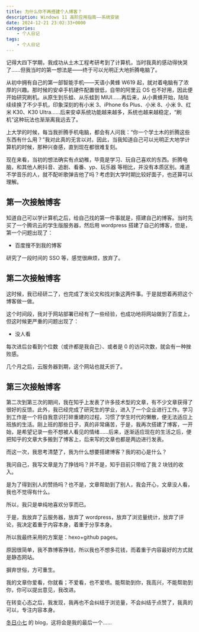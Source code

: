 ```yaml
---
title: 为什么你不再搭建个人博客？
description: Windows 11 高阶应用指南——系统安装
date: 2024-12-21 23:02:33+0000
categories:
    - 个人日记
tags:
    - 个人日记
---
```


记得大四下学期，我成功从土木工程考研考到了计算机，当时我真的感动得快哭了……但我当时的第一想法是——终于可以光明正大地折腾电脑了。

从初中拥有自己的第一部智能手机——天语小黄蜂 W619 起，就对着电脑有了浓厚的兴趣。那时候的安卓手机硬件配置很低，自带的阿里云 OS 也不好用，因此便开始研究刷机。从原生到乐蛙、从乐蛙到 MIUI……再后来，从小黄蜂开始，陆陆续续换了不少手机，印象深刻的有小米 3、iPhone 6s Plus、小米 8、小米 9、红米 K30、K30 Ultra……后来安卓系统功能越来越多，系统也越来越稳定，“刷机”这种玩法也渐渐离我远去了。

上大学的时候，每当我折腾手机电脑，都会有人问我：“你一个学土木的折腾这些东西有什么用？”我对此真的无言以对。因此，当我知道自己可以光明正大地学计算机的时候，那种兴奋感，直到现在都很难复刻。

现在来看，当初的想法确实有点幼稚，毕竟是学习、玩自己喜欢的东西。折腾电脑，和其他人刷抖音、追剧、看番、yp、玩乐器 等相比，并没有本质区别。难道不学音乐的人，就不配听歌弹吉他了吗？考虑到大学时期比较好面子，也还算可以理解。

## 第一次接触博客

知道自己可以学计算机之后，给自己找的第一件事就是，搭建自己的博客。当时先买了一个腾讯云的学生版服务器，然后用 wordpress 搭建了自己的博客，但是，第一个问题出现了：

- 百度搜不到我的博客

研究了一段时间的 SSO 等，感觉很麻烦，放弃了。

## 第二次接触博客

这时候，我已经研二了，也完成了发论文和找对象这两件事。于是就想着再把这个博客做一做。

这个时间段，我对于网站部署已经有了一些经验，也成功地将网站做到了百度上，但这时候更严重的问题出现了：

- 没人看

每次进后台看到个位数（或许都是我自己）、或者是 0 的访问次数，就会有一种挫败感。

几个月之后，云服务器到期，这个网站也就夭折了。

## 第三次接触博客

第二次到第三次的期间，我在知乎上发表了许多技术型的文章，有不少文章获得了很好的反馈。此外，我已经完成了研究生的学业，进入了一个企业进行工作。学习到工作是一个将自我意识打碎重建的过程，习惯了学生时代的懒散，便无法适应上班族的生活。刚上班的那些日子，真的非常痛苦，于是，我再次搭建了博客，一开始，是希望记录一些不想被人看见的情绪……后来，逐渐适应现在的生活之后，便把知乎的文章大多搬到了博客上，后来写的文章也都是两边进行发表。

而这一次，我思考清楚了，我为什么想要搭建博客？我的初心是什么？

我问自己，我写文章是为了挣钱吗？并不是，知乎目前只带给了我 2 块钱的收入。

是为了得到别人的赞扬吗？也不是，文章帮助到了别人，我会开心，文章没人看，我也不觉得有什么。

所以，我只是单纯地喜欢分享而已。

于是，我放弃了云服务器，放弃了 wordpress，放弃了浏览量统计，放弃了评论，我决定着重于内容本身，着重于分享本身。

所以我最终采用的方案是：hexo+github pages。

原因很简单，我不靠博客挣钱，所以我也不想多花钱，而着重于内容最好的方式就是静态网站。

摒弃世俗，方可重生。

我的文章你爱看，你就看；不爱看，也不爱喷。能帮助到你，我高兴，不能帮助到你，你可以提出意见，我改进。

在转变心态之后，我发现，我再也不会纠结于浏览量，不会纠结于点赞了，我真的可以，专注内容本身。

[冬日小七](https://songguokunsgg.github.io/) 的 blog，这将会是我的最后一个……
